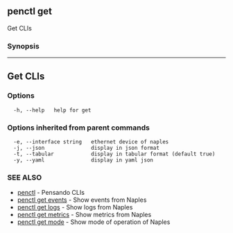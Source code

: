 ## penctl get

Get CLIs

### Synopsis



----------
 Get CLIs 
----------


### Options

```
  -h, --help   help for get
```

### Options inherited from parent commands

```
  -e, --interface string   ethernet device of naples
  -j, --json               display in json format
  -t, --tabular            display in tabular format (default true)
  -y, --yaml               display in yaml json
```

### SEE ALSO
* [penctl](penctl.md)	 - Pensando CLIs
* [penctl get events](penctl_get_events.md)	 - Show events from Naples
* [penctl get logs](penctl_get_logs.md)	 - Show logs from Naples
* [penctl get metrics](penctl_get_metrics.md)	 - Show metrics from Naples
* [penctl get mode](penctl_get_mode.md)	 - Show mode of operation of Naples

